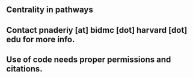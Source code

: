 ## Centrality in pathways
## Contact pnaderiy [at] bidmc [dot] harvard [dot] edu for more info.
## Use of code needs proper permissions and citations.
